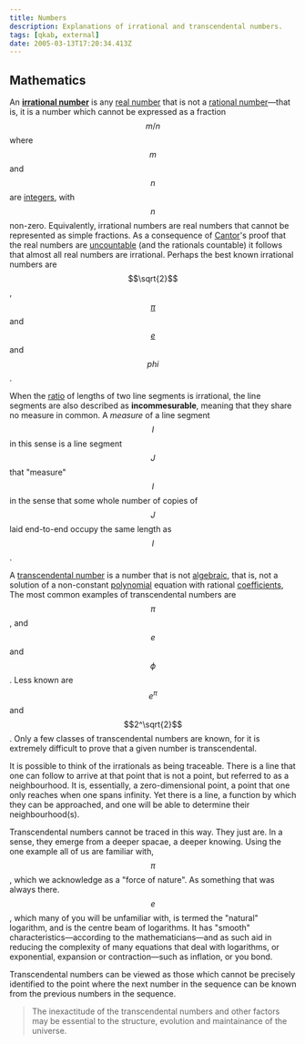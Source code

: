 ```yaml
---
title: Numbers
description: Explanations of irrational and transcendental numbers.
tags: [qkab, external]
date: 2005-03-13T17:20:34.413Z
---
```


## Mathematics

An **[irrational number](https://mathworld.wolfram.com/IrrationalNumber.html)** is any [real number](https://mathworld.wolfram.com/RealNumber.html) that is not a [rational number](https://mathworld.wolfram.com/RationalNumber.html)&mdash;that is, it is a number which cannot be expressed as a fraction $$m/n$$ where $$m$$ and $$n$$ are [integers](https://mathworld.wolfram.com/Integer.html), with $$n$$ non-zero. Equivalently, irrational numbers are real numbers that cannot be represented as simple fractions. As a consequence of [Cantor](https://www.britannica.com/biography/Georg-Ferdinand-Ludwig-Philipp-Cantor)'s proof that the real numbers are [uncountable](https://mathworld.wolfram.com/CountablyInfinite.html) (and the rationals countable) it follows that almost all real numbers are irrational. Perhaps the best known irrational numbers are $$\sqrt{2}$$, [$$\pi$$](https://www.thoughtco.com/the-number-pi-3-141592654-3126451) and [$$e$$](https://www.thoughtco.com/the-number-e-2-7182818284590452-3126351) and $$phi$$.

When the [ratio](https://www.thoughtco.com/what-is-ratio-definition-examples-2312529) of lengths of two line segments is irrational, the line segments are also described as **incommesurable**, meaning that they share no measure in common. A _measure_ of a line segment $$I$$ in this sense is a line segment $$J$$ that "measure" $$I$$ in the sense that some whole number of copies of $$J$$ laid end-to-end occupy the same length as $$I$$.

A [transcendental number](https://mathworld.wolfram.com/TranscendentalNumber.html) is a number that is not [algebraic](https://mathworld.wolfram.com/AlgebraicNumber.html), that is, not a solution of a non-constant [polynomial](https://mathworld.wolfram.com/Polynomial.html) equation with rational [coefficients](https://mathworld.wolfram.com/Coefficient.html), The most common examples of transcendental numbers are $$\pi$$, and $$e$$ and $$\phi$$. Less known are $$e^\pi$$ and $$2^\sqrt{2}$$. Only a few classes of transcendental numbers are known, for it is extremely difficult to prove that a given number is transcendental.

<div class="note">
It is possible to think of the irrationals as being traceable. There is a line that one can follow to arrive at that point that is not a point, but referred to as a neighbourhood. It is, essentially, a zero-dimensional point, a point that one only reaches when one spans infinity. Yet there is a line, a function by which they can be approached, and one will be able to determine their neighbourhood(s).

Transcendental numbers cannot be traced in this way. They just are. In a sense, they emerge from a deeper spacae, a deeper knowing. Using the one example all of us are familiar with, $$\pi$$, which we acknowledge as a "force of nature". As something that was always there. $$e$$, which many of you will be unfamiliar with, is termed the "natural" logarithm, and is the centre beam of logarithms. It has "smooth" characteristics&mdash;according to the mathematicians&mdash;and as such aid in reducing the complexity of many equations that deal with logarithms, or exponential, expansion or contraction&mdash;such as inflation, or you bond.

</div>

Transcendental numbers can be viewed as those which cannot be precisely identified to the point where the next number in the sequence can be known from the previous numbers in the sequence.

> The inexactitude of the transcendental numbers and other factors may be essential to the structure, evolution and maintainance of the universe.
